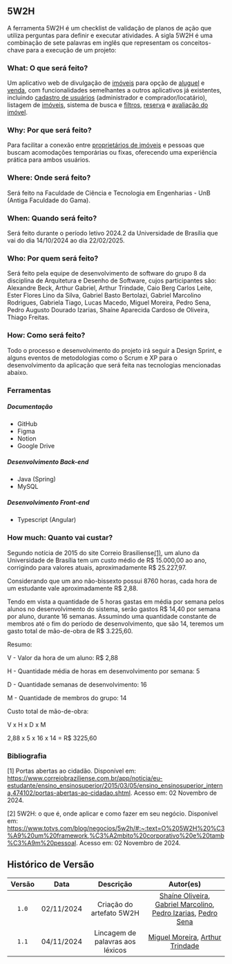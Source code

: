 ## 5W2H

A ferramenta 5W2H é um checklist de validação de planos de ação que utiliza perguntas para definir e executar atividades. A sigla 5W2H é uma combinação de sete palavras em inglês que representam os conceitos-chave para a execução de um projeto:

### What: O que será feito?

Um aplicativo web de divulgação de [imóveis](../Base/lexicos.md?id=l02-imóvel) para opção de [aluguel](../Base/lexicos.md?id=l26-aluguel) e [venda](../Base/lexicos.md?id=l27-venda), com funcionalidades semelhantes a outros aplicativos já existentes, incluindo [cadastro de usuários](../Base/lexicos.md?id=l07-cadastro-de-usuário) (administrador e comprador/locatário), listagem de [imóveis](../Base/lexicos.md?id=l02-imóvel), sistema de busca e [filtros](../Base/lexicos.md?id=l11-filtro), [reserva](../Base/lexicos.md?id=l09-reserva) e [avaliação do imóvel](../Base/lexicos.md?id=l24-avaliação).

### Why: Por que será feito?

Para facilitar a conexão entre [proprietários de imóveis](../Base/lexicos.md?id=l05-anunciante) e pessoas que buscam acomodações temporárias ou fixas, oferecendo uma experiência prática para ambos usuários.

### Where: Onde será feito?

Será feito na Faculdade de Ciência e Tecnologia em Engenharias - UnB (Antiga Faculdade do Gama).

### When: Quando será feito?

Será feito durante o período letivo 2024.2 da Universidade de Brasília que vai do dia 14/10/2024 ao dia 22/02/2025.

### Who: Por quem será feito?

Será feito pela equipe de desenvolvimento de software do grupo 8 da disciplina de Arquitetura e Desenho de Software, cujos participantes são: Alexandre Beck, Arthur Gabriel, Arthur Trindade, Caio Berg Carlos Leite, Ester Flores Lino da Silva, Gabriel Basto Bertolazi, Gabriel Marcolino Rodrigues, Gabriela Tiago, Lucas Macedo, Miguel Moreira, Pedro Sena, Pedro Augusto Dourado Izarias, Shaíne Aparecida Cardoso de Oliveira, Thiago Freitas.

### How: Como será feito?

Todo o processo e desenvolvimento do projeto irá seguir a Design Sprint, e alguns eventos de metodologias como o Scrum e XP para o desenvolvimento da aplicação que será feita nas tecnologias mencionadas abaixo.

### Ferramentas

##### Documentação

- GitHub
- Figma
- Notion
- Google Drive

##### Desenvolvimento Back-end

- Java (Spring)
- MySQL

##### Desenvolvimento Front-end

- Typescript (Angular)

### How much: Quanto vai custar?

Segundo notícia de 2015 do site Correio Brasiliense[(1)](#bibliografia), um aluno da Universidade de Brasília tem um custo médio de R$ 15.000,00 ao ano, corrigindo para valores atuais, aproximadamente R$ 25.227,97.

Considerando que um ano não-bissexto possui 8760 horas, cada hora de um estudante vale aproximadamente R$ 2,88.

Tendo em vista a quantidade de 5 horas gastas em média por semana pelos alunos no desenvolvimento do sistema, serão gastos R$ 14,40 por semana por aluno, durante 16 semanas. Assumindo uma quantidade constante de membros até o fim do período de desenvolvimento, que são 14, teremos um gasto total de mão-de-obra de R$ 3.225,60.

Resumo:

V - Valor da hora de um aluno: R$ 2,88

H - Quantidade média de horas em desenvolvimento por semana: 5

D - Quantidade semanas de desenvolvimento: 16

M - Quantidade de membros do grupo: 14

Custo total de mão-de-obra:

V x H x D x M

2,88 x 5 x 16 x 14 = R$ 3225,60

### Bibliografia

[1] Portas abertas ao cidadão. Disponível em: https://www.correiobraziliense.com.br/app/noticia/eu-estudante/ensino_ensinosuperior/2015/03/05/ensino_ensinosuperior_interna,474102/portas-abertas-ao-cidadao.shtml. Acesso em: 02 Novembro de 2024.

[2] 5W2H: o que é, onde aplicar e como fazer em seu negócio. Disponível em: https://www.totvs.com/blog/negocios/5w2h/#:~:text=O%205W2H%20%C3%A9%20um%20framework,%C3%A2mbito%20corporativo%20e%20tamb%C3%A9m%20pessoal. Acesso em: 02 Novembro de 2024.

## Histórico de Versão

| Versão |    Data    |                          Descrição                          |                                                                    Autor(es)                                                                     |
| :----: | :--------: | :---------------------------------------------------------: | :--------------------------------------------------------------------------------------------------------------------------------------------: |
| `1.0`  | 02/11/2024 |                 Criação do artefato 5W2H                    | [Shaíne Oliveira](https://github.com/ShaineOliveira), [Gabriel Marcolino](https://github.com/GabrielMR360), [Pedro Izarias](https://github.com/Izarias), [Pedro Sena](https://github.com/pedroyen21) |
| `1.1`  | 04/11/2024 |               Lincagem de palavras aos léxicos              | [Miguel Moreira](https://github.com/EhOMiguel), [Arthur Trindade](https://github.com/trindadea)                                                |
